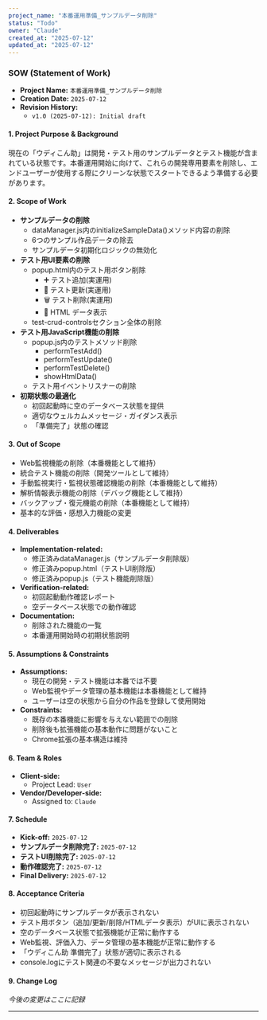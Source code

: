 ```yaml
---
project_name: "本番運用準備_サンプルデータ削除"
status: "Todo"
owner: "Claude"
created_at: "2025-07-12"
updated_at: "2025-07-12"
---
```


### SOW (Statement of Work)

- **Project Name:** `本番運用準備_サンプルデータ削除`
- **Creation Date:** `2025-07-12`
- **Revision History:**
  - `v1.0 (2025-07-12): Initial draft`

#### 1. Project Purpose & Background

現在の「ウディこん助」は開発・テスト用のサンプルデータとテスト機能が含まれている状態です。本番運用開始に向けて、これらの開発専用要素を削除し、エンドユーザーが使用する際にクリーンな状態でスタートできるよう準備する必要があります。

#### 2. Scope of Work

- **サンプルデータの削除**
  - dataManager.js内のinitializeSampleData()メソッド内容の削除
  - 6つのサンプル作品データの除去
  - サンプルデータ初期化ロジックの無効化
- **テスト用UI要素の削除**
  - popup.html内のテスト用ボタン削除
    - ➕ テスト追加(実運用)
    - 🔄 テスト更新(実運用)
    - 🗑️ テスト削除(実運用)
    - 📄 HTML データ表示
  - test-crud-controlsセクション全体の削除
- **テスト用JavaScript機能の削除**
  - popup.js内のテストメソッド削除
    - performTestAdd()
    - performTestUpdate()
    - performTestDelete()
    - showHtmlData()
  - テスト用イベントリスナーの削除
- **初期状態の最適化**
  - 初回起動時に空のデータベース状態を提供
  - 適切なウェルカムメッセージ・ガイダンス表示
  - 「準備完了」状態の確認

#### 3. Out of Scope

- Web監視機能の削除（本番機能として維持）
- 統合テスト機能の削除（開発ツールとして維持）
- 手動監視実行・監視状態確認機能の削除（本番機能として維持）
- 解析情報表示機能の削除（デバッグ機能として維持）
- バックアップ・復元機能の削除（本番機能として維持）
- 基本的な評価・感想入力機能の変更

#### 4. Deliverables

- **Implementation-related:**
  - 修正済みdataManager.js（サンプルデータ削除版）
  - 修正済みpopup.html（テストUI削除版）
  - 修正済みpopup.js（テスト機能削除版）
- **Verification-related:**
  - 初回起動動作確認レポート
  - 空データベース状態での動作確認
- **Documentation:**
  - 削除された機能の一覧
  - 本番運用開始時の初期状態説明

#### 5. Assumptions & Constraints

- **Assumptions:**
  - 現在の開発・テスト機能は本番では不要
  - Web監視やデータ管理の基本機能は本番機能として維持
  - ユーザーは空の状態から自分の作品を登録して使用開始
- **Constraints:**
  - 既存の本番機能に影響を与えない範囲での削除
  - 削除後も拡張機能の基本動作に問題がないこと
  - Chrome拡張の基本構造は維持

#### 6. Team & Roles

- **Client-side:**
  - Project Lead: `User`
- **Vendor/Developer-side:**
  - Assigned to: `Claude`

#### 7. Schedule

- **Kick-off:** `2025-07-12`
- **サンプルデータ削除完了:** `2025-07-12`
- **テストUI削除完了:** `2025-07-12`
- **動作確認完了:** `2025-07-12`
- **Final Delivery:** `2025-07-12`

#### 8. Acceptance Criteria

- 初回起動時にサンプルデータが表示されない
- テスト用ボタン（追加/更新/削除/HTMLデータ表示）がUIに表示されない
- 空のデータベース状態で拡張機能が正常に動作する
- Web監視、評価入力、データ管理の基本機能が正常に動作する
- 「ウディこん助 準備完了」状態が適切に表示される
- console.logにテスト関連の不要なメッセージが出力されない

#### 9. Change Log

*今後の変更はここに記録*

---